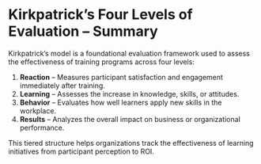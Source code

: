 # Kirkpatrick’s Four Levels of Evaluation – Summary

Kirkpatrick’s model is a foundational evaluation framework used to assess the effectiveness of training programs across four levels:

1. **Reaction** – Measures participant satisfaction and engagement immediately after training.
2. **Learning** – Assesses the increase in knowledge, skills, or attitudes.
3. **Behavior** – Evaluates how well learners apply new skills in the workplace.
4. **Results** – Analyzes the overall impact on business or organizational performance.

This tiered structure helps organizations track the effectiveness of learning initiatives from participant perception to ROI.
